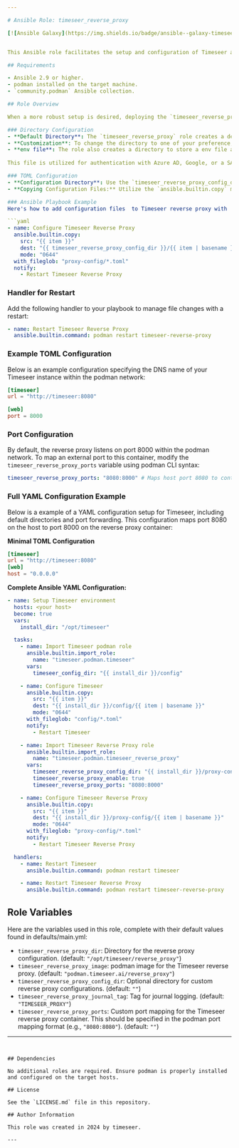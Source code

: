 ```yaml
---

# Ansible Role: timeseer_reverse_proxy

[![Ansible Galaxy](https://img.shields.io/badge/ansible--galaxy-timeseer_reverse_proxy-yellow.svg)](https://galaxy.ansible.com/ui/namespaces/timeseer/)


This Ansible role facilitates the setup and configuration of Timeseer and its reverse proxy in a podman environment. The role includes tasks for preparing storage directories, configuring podman volumes, managing podman containers for timeseer, and setting up a reverse proxy for Timeseer.

## Requirements

- Ansible 2.9 or higher.
- podman installed on the target machine.
- `community.podman` Ansible collection.

## Role Overview

When a more robust setup is desired, deploying the `timeseer_reverse_proxy` role is recommended. By default, Timeseer includes a reverse proxy that is facilitated through another Timeseer container.

### Directory Configuration
- **Default Directory**: The `timeseer_reverse_proxy` role creates a default directory at `/opt/timeseer/reverse-proxy`.
- **Customization**: To change the directory to one of your preference, modify the `timeseer_reverse_proxy_dir` variable in your Ansible playbook.
- **env file**: The role also creates a directory to store a env file at `timeseer_reverse_proxy_dir/env`. Using this file is optional but recommended.
  
This file is utilized for authentication with Azure AD, Google, or a SAML Identity Provider. For detailed setup instructions, please refer to our documentation.

### TOML Configuration
- **Configuration Directory**: Use the `timeseer_reverse_proxy_config_dir` variable to specify a drop-in directory for adding TOML files, which will be included in the configuration.
- **Copying Configuration Files:** Utilize the `ansible.builtin.copy` module to copy TOML files from the local machine (where the playbook is run) to the target machine where the Timeseer tasks are being executed.

### Ansible Playbook Example
Here's how to add configuration files  to Timeseer reverse proxy with  `ansible.builtin.copy`  module :

```yaml
- name: Configure Timeseer Reverse Proxy
  ansible.builtin.copy:
    src: "{{ item }}"
    dest: "{{ timeseer_reverse_proxy_config_dir }}/{{ item | basename }}"
    mode: "0644"
  with_fileglob: "proxy-config/*.toml"
  notify:
    - Restart Timeseer Reverse Proxy
```

### Handler for Restart
Add the following handler to your playbook to manage file changes with a restart:

```yaml
- name: Restart Timeseer Reverse Proxy
  ansible.builtin.command: podman restart timeseer-reverse-proxy
```

### Example TOML Configuration
Below is an example configuration specifying the DNS name of your Timeseer instance within the podman network:

```toml
[timeseer]
url = "http://timeseer:8080"

[web]
port = 8000
```

### Port Configuration
By default, the reverse proxy listens on port 8000  within the podman network. To map an external port to this container, modify the `timeseer_reverse_proxy_ports` variable using podman CLI syntax:

```yaml
timeseer_reverse_proxy_ports: "8080:8000" # Maps host port 8080 to container port 8000
```
### Full YAML Configuration Example

Below is a  example of a YAML configuration setup for Timeseer, including default directories and port forwarding. This configuration maps port 8080 on the host to port 8000 on the reverse proxy container:

**Minimal TOML Configuration**
```toml
[timeseer]
url = "http://timeseer:8080"
[web]
host = "0.0.0.0"
```

**Complete Ansible YAML Configuration:**
```yaml
- name: Setup Timeseer environment
  hosts: <your host>
  become: true
  vars:
    install_dir: "/opt/timeseer"

  tasks:
    - name: Import Timeseer podman role
      ansible.builtin.import_role:
        name: "timeseer.podman.timeseer"
      vars:
        timeseer_config_dir: "{{ install_dir }}/config"

    - name: Configure Timeseer
      ansible.builtin.copy:
        src: "{{ item }}"
        dest: "{{ install_dir }}/config/{{ item | basename }}"
        mode: "0644"
      with_fileglob: "config/*.toml"
      notify:
        - Restart Timeseer

    - name: Import Timeseer Reverse Proxy role
      ansible.builtin.import_role:
        name: "timeseer.podman.timeseer_reverse_proxy"
      vars:
        timeseer_reverse_proxy_config_dir: "{{ install_dir }}/proxy-config"
        timeseer_reverse_proxy_enable: true
        timeseer_reverse_proxy_ports: "8080:8000"

    - name: Configure Timeseer Reverse Proxy
      ansible.builtin.copy:
        src: "{{ item }}"
        dest: "{{ install_dir }}/proxy-config/{{ item | basename }}"
        mode: "0644"
      with_fileglob: "proxy-config/*.toml"
      notify:
        - Restart Timeseer Reverse Proxy

  handlers:
    - name: Restart Timeseer
      ansible.builtin.command: podman restart timeseer

    - name: Restart Timeseer Reverse Proxy
      ansible.builtin.command: podman restart timeseer-reverse-proxy

```


## Role Variables

Here are the variables used in this role, complete with their default values found in defaults/main.yml:

- `timeseer_reverse_proxy_dir`: Directory for the reverse proxy configuration. (default: `"/opt/timeseer/reverse_proxy"`)
- `timeseer_reverse_proxy_image`: podman image for the Timeseer reverse proxy. (default: `"podman.timeseer.ai/reverse_proxy"`)
- `timeseer_reverse_proxy_config_dir`: Optional directory for custom reverse proxy configurations. (default: `""`)
- `timeseer_reverse_proxy_journal_tag`: Tag for journal logging. (default: `"TIMESEER_PROXY"`)
- `timeseer_reverse_proxy_ports`: Custom port mapping for the Timeseer reverse proxy container. This should be specified in the podman port mapping format (e.g., `"8080:8080"`). (default: `""`)
---
```


## Dependencies

No additional roles are required. Ensure podman is properly installed and configured on the target hosts.

## License

See the `LICENSE.md` file in this repository.

## Author Information

This role was created in 2024 by timeseer.

---
